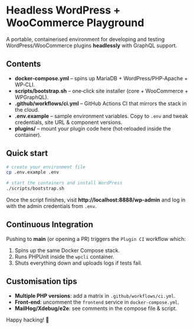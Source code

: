 # Headless WordPress + WooCommerce Playground

A portable, containerised environment for developing and testing WordPress/WooCommerce plugins **headlessly** with GraphQL support.

## Contents

- **docker-compose.yml** – spins up MariaDB + WordPress/PHP‑Apache + WP‑CLI.
- **scripts/bootstrap.sh** – one‑click site installer (core + WooCommerce + WPGraphQL).
- **.github/workflows/ci.yml** – GitHub Actions CI that mirrors the stack in the cloud.
- **.env.example** – sample environment variables. Copy to `.env` and tweak credentials, site URL & component versions.
- **plugins/** – mount your plugin code here (hot‑reloaded inside the container).

## Quick start

```bash
# create your environment file
cp .env.example .env

# start the containers and install WordPress
./scripts/bootstrap.sh
```

Once the script finishes, visit **http://localhost:8888/wp-admin** and log in with the admin credentials from `.env`.

## Continuous Integration

Pushing to **main** (or opening a PR) triggers the `Plugin CI` workflow which:

1. Spins up the same Docker Compose stack.
2. Runs PHPUnit inside the `wpcli` container.
3. Shuts everything down and uploads logs if tests fail.

## Customisation tips

- **Multiple PHP versions**: add a matrix in `.github/workflows/ci.yml`.
- **Front‑end**: uncomment the `frontend` service in `docker-compose.yml`.
- **MailHog/Xdebug/e2e**: see comments in the compose file & script.

Happy hacking! 🚀
